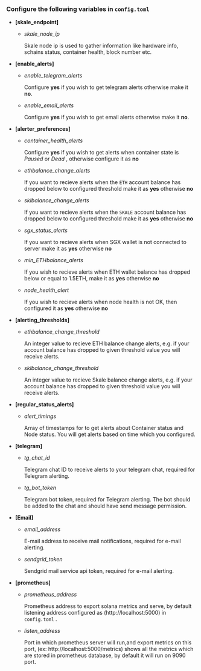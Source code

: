 ### Configure the following variables in `config.toml`
- **[skale_endpoint]**
   - *skale_node_ip*
    
      Skale node ip is used to gather information like hardware info, schains status, container health, block number etc.

- **[enable_alerts]**

   - *enable_telegram_alerts*

      Configure **yes** if you wish to get telegram alerts otherwise make it **no**.

   - *enable_email_alerts*

      Configure **yes** if you wish to get email alerts otherwise make it **no**.

- **[alerter_preferences]**
    
    - *container_health_alerts*

      Configure **yes** if you wish to get alerts when container state is *Paused* or *Dead* , otherwise configure it as **no**

    - *ethbalance_change_alerts*

      If you want to recieve alerts when the `ETH` account balance has dropped below to configured threshold make it as **yes** otherwise **no**
    
    - *sklbalance_change_alerts*
    
      If you want to recieve alerts when the `SKALE` account balance has dropped below to configured threshold make it as **yes** otherwise **no**

    - *sgx_status_alerts*
      
      If you want to recieve alerts when SGX wallet is not connected to server make it as **yes** otherwise **no**

    - *min_ETHbalance_alerts*

      If you wish to recieve alerts when ETH wallet balance has dropped below or equal to 1.5ETH, make it as **yes** otherwise **no**

    - *node_health_alert*
     
      If you wish to recieve alerts when node health is not OK, then configured it as **yes** otherwise **no**

- **[alerting_thresholds]**

   - *ethbalance_change_threshold*

      An integer value to recieve ETH balance change alerts, e.g. if your account balance has dropped to given threshold value you will receive alerts.

   - *sklbalance_change_threshold*
     
      An integer value to recieve Skale balance change alerts, e.g. if your account balance has dropped to given threshold value you will receive alerts.
    
- **[regular_status_alerts]**
  - *alert_timings*
     
     Array of timestamps for to get alerts about Container status and Node status. You will get alerts based on time which you configured.

- **[telegram]**
  - *tg_chat_id*

      Telegram chat ID to receive alerts to your telegram chat, required for Telegram alerting.
    
  - *tg_bot_token*

      Telegram bot token, required for Telegram alerting. The bot should be added to the chat and should have send message permission.
    
- **[Email]**

  - *email_address*

      E-mail address to receive mail notifications, required for e-mail alerting.
   
  - *sendgrid_token*

      Sendgrid mail service api token, required for e-mail alerting.

- **[prometheus]**

    - *prometheus_address*

      Prometheus address to export solana metrics and serve, by default listening address configured as (http://localhost:5000) in `config.toml` .

    - *listen_address*
       
      Port in which prometheus server will run,and export metrics on this port, (ex: http://localhost:5000/metrics) shows all the metrics which are stored in prometheus database, by default it will run on 9090 port.

     

    

     
      